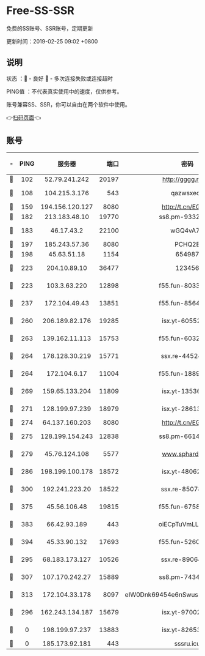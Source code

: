 # Free-SS-SSR

免费的SS账号、SSR账号，定期更新

更新时间：2019-02-25 09:02 +0800

## 说明

状态     ：🙂 - 良好 🙁 - 多次连接失败或连接超时

PING值   ：不代表真实使用中的速度，仅供参考。

账号兼容SS、SSR，你可以自由在两个软件中使用。

👉[扫码页面](https://liesauer.github.io/free-ss-ssr.github.io/)👈

## 账号

|-|PING|服务器|端口|密码|加密方式|区域|
|:----:|:----:|:-----:|-----:|:----:|:----:|:----:|
|🙂|102|52.79.241.242|20197|http://gggg.rocks|chacha20|KR|
|🙂|108|104.215.3.176|543|qazwsxedc|aes-256-gcm|JP|
|🙂|159|194.156.120.127|8080|http://t.cn/EGJIyrl|rc4-md5|RU|
|🙂|182|213.183.48.10|19770|ss8.pm-93323963|rc4-md5|RU|
|🙂|183|46.17.43.2|22100|wGQ4vA7D|aes-256-gcm|RU|
|🙂|197|185.243.57.36|8080|PCHQ2E|rc4-md5|US|
|🙂|198|45.63.51.18|1154|654987|chacha20|US|
|🙂|223|204.10.89.10|36477|123456|aes-256-cfb|US|
|🙂|223|103.3.63.220|12898|f55.fun-80336552|aes-256-cfb|SG|
|🙂|237|172.104.49.43|13851|f55.fun-85640290|aes-256-cfb|SG|
|🙂|260|206.189.82.176|19285|isx.yt-60552819|aes-256-cfb|SG|
|🙂|263|139.162.11.113|15753|f55.fun-60326778|aes-256-cfb|SG|
|🙂|264|178.128.30.219|15771|ssx.re-44524378|aes-256-cfb|SG|
|🙂|264|172.104.6.17|11004|f55.fun-18893031|aes-256-cfb|US|
|🙂|269|159.65.133.204|11809|isx.yt-13536858|aes-256-cfb|SG|
|🙂|271|128.199.97.239|18979|isx.yt-28613009|aes-256-cfb|SG|
|🙂|274|64.137.160.203|8080|http://t.cn/EGJIyrl|rc4-md5|CA|
|🙂|275|128.199.154.243|12838|ss8.pm-66149074|aes-256-cfb|SG|
|🙂|279|45.76.124.108|5577|www.sphard.com|aes-256-cfb|AU|
|🙂|286|198.199.100.178|18572|isx.yt-48062937|aes-256-cfb|US|
|🙂|300|192.241.223.20|18522|ssx.re-85078137|aes-256-cfb|US|
|🙂|375|45.56.106.48|19815|f55.fun-67580626|aes-256-cfb|US|
|🙂|383|66.42.93.189|443|oiECpTuVmLLxk4Ts|aes-256-cfb|US|
|🙂|394|45.33.90.132|17693|f55.fun-52609109|aes-256-cfb|US|
|🙂|295|68.183.173.127|10526|ssx.re-89064823|aes-256-cfb|US|
|🙂|307|107.170.242.27|15889|ss8.pm-74341344|aes-256-cfb|US|
|🙂|313|172.104.33.178|8097|eIW0Dnk69454e6nSwuspv9DmS201tQ0D|aes-256-cfb|SG|
|🙁|296|162.243.134.187|15679|isx.yt-97002666|aes-256-cfb|US|
|🙁|0|198.199.97.237|13883|isx.yt-82653144|aes-256-cfb|US|
|🙁|0|185.173.92.181|443|sssru.icu|rc4-md5|RU|
